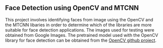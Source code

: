 ## Face Detection using OpenCV and MTCNN
This project involves identifying faces from image using the OpenCV and the MTCNN libaries in order to determine which of the libraries are more suitable for face detection applications. The images used for testing were obtained from Google Images. The pretrained model used with the OpenCV library for face detection can be obtained from the [OpenCV github project](https://github.com/opencv/opencv/tree/master/data/haarcascades).